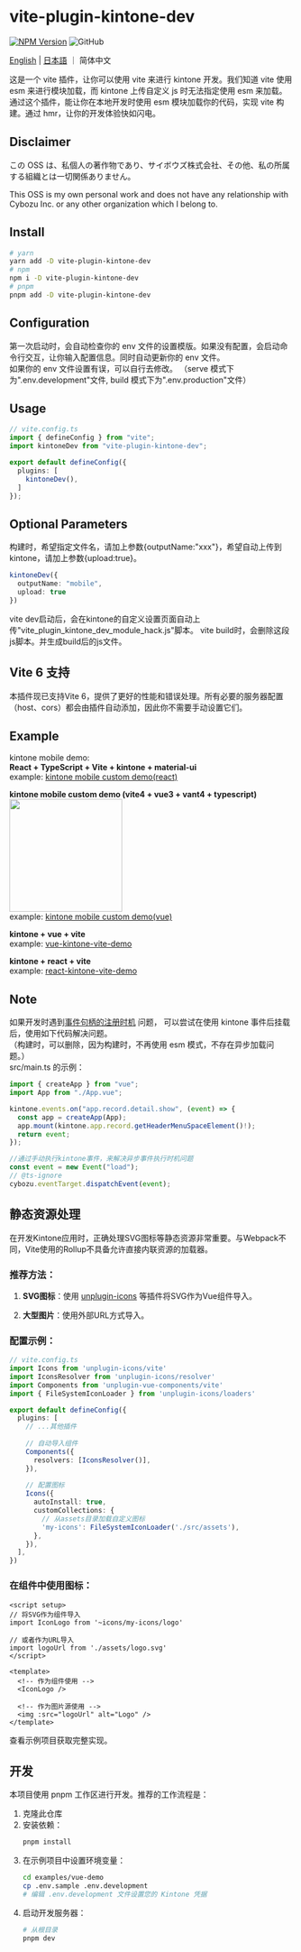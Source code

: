 # vite-plugin-kintone-dev

[![NPM Version](https://img.shields.io/npm/dt/vite-plugin-kintone-dev)](https://www.npmjs.com/package/vite-plugin-kintone-dev)
![GitHub](https://img.shields.io/github/license/GuSanle/vite-plugin-kintone-dev)

[English](https://github.com/GuSanle/vite-plugin-kintone-dev/blob/main/README.md) | [日本語](https://github.com/GuSanle/vite-plugin-kintone-dev/blob/main/README.ja.md) ｜ 简体中文

这是一个 vite 插件，让你可以使用 vite 来进行 kintone 开发。我们知道 vite 使用 esm 来进行模块加载，而 kintone 上传自定义 js 时无法指定使用 esm 来加载。通过这个插件，能让你在本地开发时使用 esm 模块加载你的代码，实现 vite 构建。通过 hmr，让你的开发体验快如闪电。

## Disclaimer

この OSS は、私個人の著作物であり、サイボウズ株式会社、その他、私の所属する組織とは一切関係ありません。

This OSS is my own personal work and does not have any relationship with Cybozu Inc. or any other organization which I belong to.

## Install

```sh
# yarn
yarn add -D vite-plugin-kintone-dev
# npm
npm i -D vite-plugin-kintone-dev
# pnpm
pnpm add -D vite-plugin-kintone-dev
```

## Configuration

第一次启动时，会自动检查你的 env 文件的设置模版。如果没有配置，会启动命令行交互，让你输入配置信息。同时自动更新你的 env 文件。  
如果你的 env 文件设置有误，可以自行去修改。
（serve 模式下为".env.development"文件, build 模式下为".env.production"文件）

## Usage

```ts
// vite.config.ts
import { defineConfig } from "vite";
import kintoneDev from "vite-plugin-kintone-dev";

export default defineConfig({
  plugins: [
    kintoneDev(),
  ]
});
```

## Optional Parameters

构建时，希望指定文件名，请加上参数{outputName:"xxx"}，希望自动上传到 kintone，请加上参数{upload:true}。

```ts
kintoneDev({
  outputName: "mobile",
  upload: true
})
```

vite dev启动后，会在kintone的自定义设置页面自动上传"vite_plugin_kintone_dev_module_hack.js"脚本。
vite build时，会删除这段js脚本。并生成build后的js文件。

## Vite 6 支持
本插件现已支持Vite 6，提供了更好的性能和错误处理。所有必要的服务器配置（host、cors）都会由插件自动添加，因此你不需要手动设置它们。

## Example

kintone mobile demo:  
**React + TypeScript + Vite + kintone + material-ui**  
example: [kintone mobile custom demo(react)](https://github.com/GuSanle/kintone-vite-mui-demo)

**kintone mobile custom demo (vite4 + vue3 + vant4 + typescript)**  
<img src="images/vantdemo.png" width="200" >  
example: [kintone mobile custom demo(vue)](https://github.com/GuSanle/kintone-mobile-custom-demo)

**kintone + vue + vite**  
example: [vue-kintone-vite-demo](https://github.com/GuSanle/vite-plugin-kintone-dev/tree/main/example/vue-kintone-vite-demo)

**kintone + react + vite**  
example: [react-kintone-vite-demo](https://github.com/GuSanle/vite-plugin-kintone-dev/tree/main/example/react-kintone-vite-demo)

## Note

如果开发时遇到[事件句柄的注册时机](https://cybozudev.kf5.com/hc/kb/article/1434396) 问题，
可以尝试在使用 kintone 事件后挂载后，使用如下代码解决问题。  
（构建时，可以删除，因为构建时，不再使用 esm 模式，不存在异步加载问题。）  
src/main.ts 的示例：

```ts
import { createApp } from "vue";
import App from "./App.vue";

kintone.events.on("app.record.detail.show", (event) => {
  const app = createApp(App);
  app.mount(kintone.app.record.getHeaderMenuSpaceElement()!);
  return event;
});

//通过手动执行kintone事件，来解决异步事件执行时机问题
const event = new Event("load");
// @ts-ignore
cybozu.eventTarget.dispatchEvent(event);
```

## 静态资源处理

在开发Kintone应用时，正确处理SVG图标等静态资源非常重要。与Webpack不同，Vite使用的Rollup不具备允许直接内联资源的加载器。

### 推荐方法：

1. **SVG图标**：使用 [unplugin-icons](https://github.com/unplugin/unplugin-icons) 等插件将SVG作为Vue组件导入。

2. **大型图片**：使用外部URL方式导入。

### 配置示例：

```ts
// vite.config.ts
import Icons from 'unplugin-icons/vite'
import IconsResolver from 'unplugin-icons/resolver'
import Components from 'unplugin-vue-components/vite'
import { FileSystemIconLoader } from 'unplugin-icons/loaders'

export default defineConfig({
  plugins: [
    // ...其他插件
    
    // 自动导入组件
    Components({
      resolvers: [IconsResolver()],
    }),
    
    // 配置图标
    Icons({
      autoInstall: true,
      customCollections: {
        // 从assets目录加载自定义图标
        'my-icons': FileSystemIconLoader('./src/assets'),
      },
    }),
  ],
})
```

### 在组件中使用图标：

```vue
<script setup>
// 将SVG作为组件导入
import IconLogo from '~icons/my-icons/logo'

// 或者作为URL导入
import logoUrl from './assets/logo.svg'
</script>

<template>
  <!-- 作为组件使用 -->
  <IconLogo />
  
  <!-- 作为图片源使用 -->
  <img :src="logoUrl" alt="Logo" />
</template>
```

查看示例项目获取完整实现。

## 开发

本项目使用 pnpm 工作区进行开发。推荐的工作流程是：

1. 克隆此仓库
2. 安装依赖：
   ```bash
   pnpm install
   ```
3. 在示例项目中设置环境变量：
   ```bash
   cd examples/vue-demo
   cp .env.sample .env.development
   # 编辑 .env.development 文件设置您的 Kintone 凭据
   ```
4. 启动开发服务器：
   ```bash
   # 从根目录
   pnpm dev
   ```









